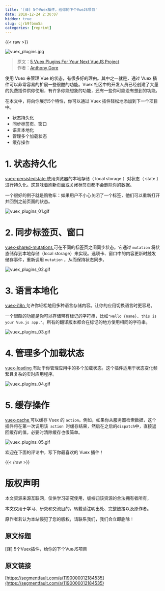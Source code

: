 ```yaml
---
title: '[译] 5个Vuex插件，给你的下个VueJS项目' 
date: 2018-12-24 2:30:07
hidden: true
slug: cjrb9fbmo5a
categories: [reprint]
---
```


{{< raw >}}

                    
<p><span class="img-wrap"><img data-src="/img/bVZhVD?w=1200&amp;h=642" src="https://static.alili.tech/img/bVZhVD?w=1200&amp;h=642" alt="vuex_plugins.jpg" title="vuex_plugins.jpg" style="cursor: pointer; display: inline;"></span></p>
<blockquote><p>原文：<a href="https://vuejsdevelopers.com/2017/09/11/vue-js-vuex-plugins/?jsdojo_id=medium_vpl" rel="nofollow noreferrer" target="_blank">5 Vuex Plugins For Your Next VueJS Project</a>  <br>作者：<a href="https://twitter.com/@anthonygore" rel="nofollow noreferrer" target="_blank">Anthony Gore</a></p></blockquote>
<p>使用 Vuex 来管理 Vue 的状态，有很多好的理由。其中之一就是，通过 Vuex 插件可以非常容易的扩展一些很酷的功能。Vuex 社区中的开发人员已经创建了大量的免费插件供你使用，有许多你能想象的功能，还有一些你可能没有想到的功能。</p>
<p>在本文中，将向你展示5个特性，你可以通过 Vuex 插件轻松地添加到下一个项目中。</p>
<ul>
<li>状态持久化</li>
<li>同步标签页、窗口</li>
<li>语言本地化</li>
<li>管理多个加载状态</li>
<li>缓存操作</li>
</ul>
<h1 id="articleHeader0">1. 状态持久化</h1>
<p><a href="https://github.com/robinvdvleuten/vuex-persistedstate" rel="nofollow noreferrer" target="_blank">vuex-persistedstate </a>使用浏览器的本地存储（ local storage ）对状态（ state ）进行持久化。这意味着刷新页面或关闭标签页都不会删除你的数据。</p>
<p>一个很好的例子就是购物车：如果用户不小心关闭了一个标签，他们可以重新打开并回到之前页面的状态。  </p>
<p><span class="img-wrap"><img data-src="/img/bVZhKv?w=400&amp;h=370" src="https://static.alili.tech/img/bVZhKv?w=400&amp;h=370" alt="vuex_plugins_01.gif" title="vuex_plugins_01.gif" style="cursor: pointer;"></span></p>
<h1 id="articleHeader1">2. 同步标签页、窗口</h1>
<p><a href="https://github.com/xanf/vuex-shared-mutations" rel="nofollow noreferrer" target="_blank">vuex-shared-mutations </a>可在不同的标签页之间同步状态。它通过 <code>mutation</code> 将状态储存到本地存储（local storage）来实现。选项卡、窗口中的内容更新时触发储存事件，重新调用 <code>mutation</code> ，从而保持状态同步。</p>
<p><span class="img-wrap"><img data-src="/img/bVZhMI?w=400&amp;h=370" src="https://static.alili.tech/img/bVZhMI?w=400&amp;h=370" alt="vuex_plugins_02.gif" title="vuex_plugins_02.gif" style="cursor: pointer;"></span></p>
<h1 id="articleHeader2">3. 语言本地化</h1>
<p><a href="https://github.com/dkfbasel/vuex-i18n" rel="nofollow noreferrer" target="_blank">vuex-i18n </a>允许你轻松地用多种语言存储内容。让你的应用切换语言时更容易。</p>
<p>一个很酷的功能是你可以存储带有标记的字符串，比如<code>"Hello {name}, this is your Vue.js app."</code>。所有的翻译版本都会在标记的地方使用相同的字符串。</p>
<p><span class="img-wrap"><img data-src="/img/bVZhPE?w=400&amp;h=370" src="https://static.alili.tech/img/bVZhPE?w=400&amp;h=370" alt="vuex_plugins_03.gif" title="vuex_plugins_03.gif" style="cursor: pointer;"></span></p>
<h1 id="articleHeader3">4. 管理多个加载状态</h1>
<p><a href="https://github.com/f/vuex-loading" rel="nofollow noreferrer" target="_blank">vuex-loading </a>有助于你管理应用中的多个加载状态。这个插件适用于状态变化频繁且复杂的实时应用程序。</p>
<p><span class="img-wrap"><img data-src="/img/bVZhQX?w=400&amp;h=370" src="https://static.alili.tech/img/bVZhQX?w=400&amp;h=370" alt="vuex_plugins_04.gif" title="vuex_plugins_04.gif" style="cursor: pointer;"></span></p>
<h1 id="articleHeader4">5. 缓存操作</h1>
<p><a href="https://github.com/superwf/vuex-cache" rel="nofollow noreferrer" target="_blank">vuex-cache </a>可以缓存 Vuex 的 <code>action</code>。例如，如果你从服务器检索数据，这个插件将在第一次调用该<code> action </code>时缓存结果，然后在之后的<code>dispatch</code>中，直接返回缓存的值。必要时清除缓存也很简单。</p>
<p><span class="img-wrap"><img data-src="/img/bVZhR6?w=400&amp;h=370" src="https://static.alili.tech/img/bVZhR6?w=400&amp;h=370" alt="vuex_plugins_05.gif" title="vuex_plugins_05.gif" style="cursor: pointer;"></span></p>
<p>欢迎在下面的评论中，写下你最喜欢的 Vuex 插件！</p>

                
{{< /raw >}}

# 版权声明
本文资源来源互联网，仅供学习研究使用，版权归该资源的合法拥有者所有，

本文仅用于学习、研究和交流目的。转载请注明出处、完整链接以及原作者。

原作者若认为本站侵犯了您的版权，请联系我们，我们会立即删除！

## 原文标题
[译] 5个Vuex插件，给你的下个VueJS项目

## 原文链接
[https://segmentfault.com/a/1190000012184535](https://segmentfault.com/a/1190000012184535)

